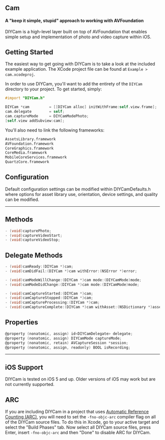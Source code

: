 ## Cam
#### A "keep it simple, stupid" approach to working with AVFoundation

DIYCam is a high-level layer built on top of AVFoundation that enables simple setup and implementation of photo and video capture within iOS.

## Getting Started
The easiest way to get going with DIYCam is to take a look at the included example application. The XCode project file can be found at `Example > cam.xcodeproj`.

In order to use DIYCam, you'll want to add the entirety of the `DIYCam` directory to your project. To get started, simply:

```objective-c
#import "DIYCam.h"
```

```objective-c
DIYCam *cam         = [[DIYCam alloc] initWithFrame:self.view.frame];
cam.delegate        = self;
cam.captureMode     = DIYCamModePhoto;
[self.view addSubview:cam];
```

You'll also need to link the following frameworks:

```bash
AssetsLibrary.framework
AVFoundation.framework
CoreGraphics.framework
CoreMedia.framework
MobileCoreServices.framework
QuartzCore.framework
```
    
## Configuration
Default configuration settings can be modified within DIYCamDefaults.h where options for asset library use, orientation, device settings, and quality can be modified.

---

## Methods
```objective-c
- (void)capturePhoto;
- (void)captureVideoStart;
- (void)captureVideoStop;
```

## Delegate Methods
```objective-c
- (void)camReady:(DIYCam *)cam;
- (void)camDidFail:(DIYCam *)cam withError:(NSError *)error;

- (void)camModeWillChange:(DIYCam *)cam mode:(DIYCamMode)mode;
- (void)camModeDidChange:(DIYCam *)cam mode:(DIYCamMode)mode;

- (void)camCaptureStarted:(DIYCam *)cam;
- (void)camCaptureStopped:(DIYCam *)cam;
- (void)camCaptureProcessing:(DIYCam *)cam;
- (void)camCaptureComplete:(DIYCam *)cam withAsset:(NSDictionary *)asset;
```

## Properties
```objective-c
@property (nonatomic, assign) id<DIYCamDelegate> delegate;
@property (nonatomic, assign) DIYCamMode captureMode;
@property (nonatomic, retain) AVCaptureSession *session;
@property (nonatomic, assign, readonly) BOOL isRecording;
```

---

## iOS Support
DIYCam is tested on iOS 5 and up. Older versions of iOS may work but are not currently supported.

## ARC
If you are including DIYCam in a project that uses [Automatic Reference Counting (ARC)](http://developer.apple.com/library/ios/#releasenotes/ObjectiveC/RN-TransitioningToARC/Introduction/Introduction.html), you will need to set the `-fno-objc-arc` compiler flag on all of the DIYCam source files. To do this in Xcode, go to your active target and select the "Build Phases" tab. Now select all DIYCam source files, press Enter, insert `-fno-objc-arc` and then "Done" to disable ARC for DIYCam.
